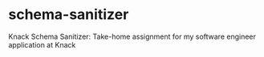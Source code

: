 # schema-sanitizer
Knack Schema Sanitizer: Take-home assignment for my software engineer application at Knack
